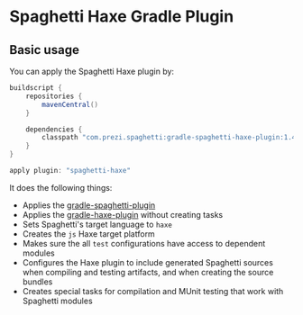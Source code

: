 Spaghetti Haxe Gradle Plugin
============================

## Basic usage

You can apply the Spaghetti Haxe plugin by:

```groovy
buildscript {
    repositories {
        mavenCentral()
    }

    dependencies {
        classpath "com.prezi.spaghetti:gradle-spaghetti-haxe-plugin:1.4.1"
    }
}

apply plugin: "spaghetti-haxe"
```

It does the following things:

* Applies the [gradle-spaghetti-plugin](../gradle-spaghetti-plugin)
* Applies the [gradle-haxe-plugin](https://github.com/prezi/gradle-haxe-plugin) without creating tasks
* Sets Spaghetti's target language to `haxe`
* Creates the `js` Haxe target platform
* Makes sure the all `test` configurations have access to dependent modules
* Configures the Haxe plugin to include generated Spaghetti sources when compiling and testing artifacts, and when creating the source bundles
* Creates special tasks for compilation and MUnit testing that work with Spaghetti modules
